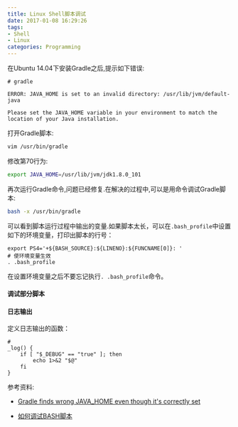 ```yaml
---
title: Linux Shell脚本调试
date: 2017-01-08 16:29:26
tags:
- Shell
- Linux
categories: Programming
---
```


在Ubuntu 14.04下安装Gradle之后,提示如下错误:

<!-- more -->

```
# gradle

ERROR: JAVA_HOME is set to an invalid directory: /usr/lib/jvm/default-java

Please set the JAVA_HOME variable in your environment to match the
location of your Java installation.
```

打开Gradle脚本:

```Bash
vim /usr/bin/gradle
```

修改第70行为:

```Bash
export JAVA_HOME=/usr/lib/jvm/jdk1.8.0_101
```

再次运行Gradle命令,问题已经修复.在解决的过程中,可以是用命令调试Gradle脚本:

```Bash
bash -x /usr/bin/gradle
```

可以看到脚本运行过程中输出的变量.如果脚本太长，可以在`.bash_profile`中设置如下的环境变量，打印出脚本的行号：

```shell
export PS4='+${BASH_SOURCE}:${LINENO}:${FUNCNAME[0]}: '
# 使环境变量生效
. .bash_profile
```

在设置环境变量之后不要忘记执行`. .bash_profile`命令。

#### 调试部分脚本



#### 日志输出

定义日志输出的函数：

```shell
# 
_log() {
    if [ "$_DEBUG" == "true" ]; then
        echo 1>&2 "$@"
    fi
}
```




参考资料:

* [Gradle finds wrong JAVA_HOME even though it's correctly set](http://stackoverflow.com/questions/22307516/gradle-finds-wrong-java-home-even-though-its-correctly-set)

* [如何调试BASH脚本](http://coolshell.cn/articles/1379.html)
